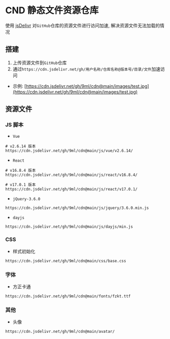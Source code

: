 # CND 静态文件资源仓库

使用 [jsDelivr](https://www.jsdelivr.com/) 对`GitHub`仓库的资源文件进行访问加速, 解决资源文件无法加载的情况

## 搭建

1. 上传资源文件到`GitHub`仓库
2. 通过`https://cdn.jsdelivr.net/gh/用户名称/仓库名称@版本号/目录/文件`加速访问

- 示例: [https://cdn.jsdelivr.net/gh/9ml/cdn@main/images/test.jpg](https://cdn.jsdelivr.net/gh/9ml/cdn@main/images/test.jpg)

## 资源文件

### JS 脚本

- `Vue`

```url
# v2.6.14 版本
https://cdn.jsdelivr.net/gh/9ml/cdn@main/js/vue/v2.6.14/
```

- `React`

```url
# v16.8.4 版本
https://cdn.jsdelivr.net/gh/9ml/cdn@main/js/react/v16.8.4/

# v17.0.1 版本
https://cdn.jsdelivr.net/gh/9ml/cdn@main/js/react/v17.0.1/
```

- `jQuery-3.6.0`

```url
https://cdn.jsdelivr.net/gh/9ml/cdn@main/js/jquery/3.6.0.min.js
```

- `dayjs`

```url
https://cdn.jsdelivr.net/gh/9ml/cdn@main/js/dayjs/min.js
```

### CSS

- 样式初始化

```url
https://cdn.jsdelivr.net/gh/9ml/cdn@main/css/base.css
```

### 字体

- 方正卡通

```url
https://cdn.jsdelivr.net/gh/9ml/cdn@main/fonts/fzkt.ttf
```

### 其他

- 头像

```url
https://cdn.jsdelivr.net/gh/9ml/cdn@main/avatar/
```
